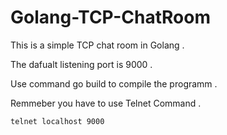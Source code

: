 # Golang-TCP-ChatRoom

This is a simple TCP chat room in Golang .

The dafualt listening port is 9000 .

Use command go build to compile the programm .

Remmeber you have to use Telnet Command .

```
telnet localhost 9000
```




